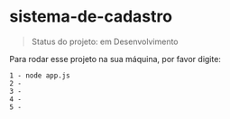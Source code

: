 # sistema-de-cadastro

> Status do projeto: em Desenvolvimento

Para rodar esse projeto na sua máquina, por favor digite:

```
1 - node app.js
2 -
3 -
4 -
5 -
```

